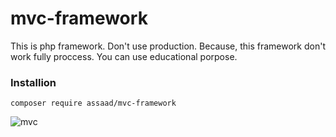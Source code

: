 # mvc-framework
This is php framework. Don't use production. Because, this framework don't work fully proccess. You can use educational porpose. 

### Installion

```
composer require assaad/mvc-framework
```

![mvc](https://user-images.githubusercontent.com/90819763/197123407-82047be7-4ae0-4cff-afd9-20a27fab1d38.JPG)
